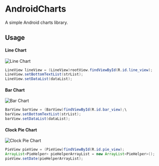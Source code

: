 # AndroidCharts

A simple Android charts library.

## Usage

#### Line Chart

![Line Chart](https://raw.github.com/dacer/AndroidCharts/master/pic/line.png)

```java
LineView lineView = (LineView)rootView.findViewById(R.id.line_view);
LineView.setBottomTextList(strList);
LineView.setDataList(dataList);
```

#### Bar Chart

![Bar Chart](https://raw.github.com/dacer/AndroidCharts/master/pic/bar.png)

```java
BarView barView = (BarView)findViewById(R.id.bar_view);\
barView.setBottomTextList(strList);
barView.setDataList(dataList);
```

#### Clock Pie Chart

![Clock Pie Chart](https://raw.github.com/dacer/AndroidCharts/master/pic/pie.png)

```java
PieView pieView = (PieView)findViewById(R.id.pie_view);
ArrayList<PieHelper> pieHelperArrayList = new ArrayList<PieHelper>();
pieView.setDate(pieHelperArrayList);
```
